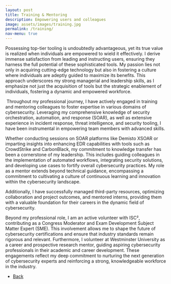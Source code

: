 ```yaml
---
layout: post
title: Training & Mentoring
description: Empowering users and colleagues
image: assets/images/training.jpg
permalink: /training/
nav-menu: true
---
```



Possessing top-tier tooling is undoubtedly advantageous, yet its true value is realized when individuals are empowered to wield it effectively. I derive immense satisfaction from leading and instructing users, ensuring they harness the full potential of these sophisticated tools. My passion lies not only in acquiring cutting-edge technology but also in fostering a culture where individuals are adeptly guided to maximize its benefits. This approach underscores my strong managerial and leadership skills, as I emphasize not just the acquisition of tools but the strategic enablement of individuals, fostering a dynamic and empowered workforce.

<span class="image left"><img src="../assets/images/trainingslides.jpg" alt=""/></span> Throughout my professional journey, I have actively engaged in training and mentoring colleagues to foster expertise in various domains of cybersecurity. Leveraging my comprehensive knowledge of security orchestration, automation, and response (SOAR), as well as extensive experience in incident response, threat intelligence, and security tooling, I have been instrumental in empowering team members with advanced skills.

Whether conducting sessions on SOAR platforms like Demisto XSOAR or imparting insights into enhancing EDR capabilities with tools such as CrowdStrike and CarbonBlack, my commitment to knowledge transfer has been a cornerstone of my leadership. This includes guiding colleagues in the implementation of automated workflows, integrating security solutions, and developing use cases to fortify overall cybersecurity practices. My role as a mentor extends beyond technical guidance, encompassing a commitment to cultivating a culture of continuous learning and innovation within the cybersecurity landscape.

Additionally, I have successfully managed third-party resources, optimizing collaboration and project outcomes, and mentored interns, providing them with a valuable foundation for their careers in the dynamic field of cybersecurity.

Beyond my professional role, I am an active volunteer with ISC², contributing as a Congress Moderator and Exam Development Subject Matter Expert (SME). This involvement allows me to shape the future of cybersecurity certifications and ensure that industry standards remain rigorous and relevant. Furthermore, I volunteer at Westminster University as a career and prospective research mentor, guiding aspiring cybersecurity professionals in their academic and career development. These engagements reflect my deep commitment to nurturing the next generation of cybersecurity experts and reinforcing a strong, knowledgeable workforce in the industry. 

<ul class="actions">
<li><a href="/" class="button next scrolly">Back</a></li>
</ul>
